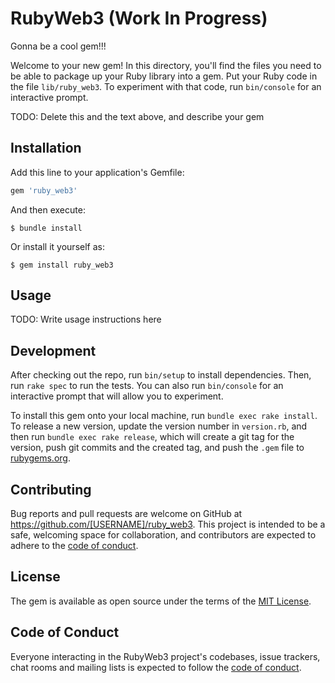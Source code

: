 # RubyWeb3 (Work In Progress)

Gonna be a cool gem!!!

Welcome to your new gem! In this directory, you'll find the files you need to be able to package up your Ruby library into a gem. Put your Ruby code in the file `lib/ruby_web3`. To experiment with that code, run `bin/console` for an interactive prompt.

TODO: Delete this and the text above, and describe your gem

## Installation

Add this line to your application's Gemfile:

```ruby
gem 'ruby_web3'
```

And then execute:

    $ bundle install

Or install it yourself as:

    $ gem install ruby_web3

## Usage

TODO: Write usage instructions here

## Development

After checking out the repo, run `bin/setup` to install dependencies. Then, run `rake spec` to run the tests. You can also run `bin/console` for an interactive prompt that will allow you to experiment.

To install this gem onto your local machine, run `bundle exec rake install`. To release a new version, update the version number in `version.rb`, and then run `bundle exec rake release`, which will create a git tag for the version, push git commits and the created tag, and push the `.gem` file to [rubygems.org](https://rubygems.org).

## Contributing

Bug reports and pull requests are welcome on GitHub at https://github.com/[USERNAME]/ruby_web3. This project is intended to be a safe, welcoming space for collaboration, and contributors are expected to adhere to the [code of conduct](https://github.com/[USERNAME]/ruby_web3/blob/master/CODE_OF_CONDUCT.md).

## License

The gem is available as open source under the terms of the [MIT License](https://opensource.org/licenses/MIT).

## Code of Conduct

Everyone interacting in the RubyWeb3 project's codebases, issue trackers, chat rooms and mailing lists is expected to follow the [code of conduct](https://github.com/[USERNAME]/ruby_web3/blob/master/CODE_OF_CONDUCT.md).
